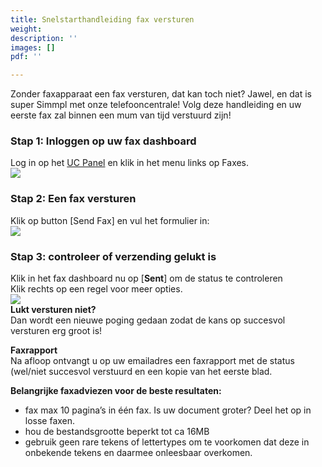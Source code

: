 ```yaml
---
title: Snelstarthandleiding fax versturen
weight: 
description: ''
images: []
pdf: ''

---
```

Zonder faxapparaat een fax versturen, dat kan toch niet? Jawel, en dat is super Simmpl met onze telefooncentrale! Volg deze handleiding en uw eerste fax zal binnen een mum van tijd verstuurd zijn!

<h3>Stap 1: Inloggen op uw fax dashboard</h3>

Log in op het <a href="https://uc.panel.callvoip.nl/" target="_blank">UC Panel</a> en klik in het menu links op Faxes.  
![](https://res.cloudinary.com/callvoip/image/upload/v1565340037/voicemail-14_k57gul.png)

<h3>Stap 2: Een fax versturen</h3>

Klik op button \[Send Fax\] en vul het formulier in:  
![](https://res.cloudinary.com/callvoip/image/upload/v1565340147/voicemail-15_oyefuq.png)

<h3>Stap 3: controleer of verzending gelukt is</h3>

Klik in het fax dashboard nu op \[**Sent**\] om de status te controleren  
Klik rechts op een regel voor meer opties.  
![](https://res.cloudinary.com/callvoip/image/upload/v1565340258/voicemail-16_tlnngo.png)  
**Lukt versturen niet?**  
Dan wordt een nieuwe poging gedaan zodat de kans op succesvol versturen erg groot is!

**Faxrapport**  
Na afloop ontvangt u op uw emailadres een faxrapport met de status (wel/niet succesvol verstuurd en een kopie van het eerste blad.

**Belangrijke faxadviezen voor de beste resultaten:**

* fax max 10 pagina’s in één fax. Is uw document groter? Deel het op in losse faxen.
* hou de bestandsgrootte beperkt tot ca 16MB
* gebruik geen rare tekens of lettertypes om te voorkomen dat deze in onbekende tekens en daarmee onleesbaar overkomen.